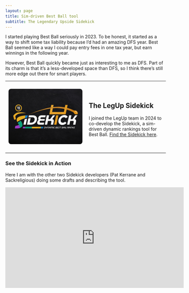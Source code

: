 ```yaml
---
layout: page
title: Sim-driven Best Ball tool
subtitle: The Legendary Upside Sidekick
---
```


I started playing Best Ball seriously in 2023. To be honest, it started as a way to shift some tax liability because I’d had an amazing DFS year. Best Ball seemed like a way I could pay entry fees in one tax year, but earn winnings in the following year.

However, Best Ball quickly became just as interesting to me as DFS. Part of its charm is that it’s a less-developed space than DFS, so I think there’s still more edge out there for smart players.

***

<div style="display: flex; align-items: center;">
  
  <div style="width: 50%; padding: 10px; text-align: center;">
    <img src="/assets/sidekick.jpg" alt="Sidekick logo" 
         style="max-width: 100%; height: auto; border-radius: 8px;">
  </div>
  
  <div style="width: 50%; padding: 10px;">
    <h2>The LegUp Sidekick</h2>
    <p>I joined the LegUp team in 2024 to co-develop the Sidekick, a sim-driven dynamic rankings tool for Best Ball. <a href="https://www.legendaryupside.com/sidekick/">Find the Sidekick here</a>.</p>
  </div>

</div>

***

<h3>See the Sidekick in Action</h3>
<p>Here I am with the other two Sidekick developers (Pat Kerrane and Sackreligious) doing some drafts and describing the tool.</p>
<iframe width="560" height="315" src="https://www.youtube.com/embed/bj_6RpXsAjU?si=QPy5rhgneKTV3pD3" title="YouTube video player" frameborder="0" allow="accelerometer; autoplay; clipboard-write; encrypted-media; gyroscope; picture-in-picture; web-share" referrerpolicy="strict-origin-when-cross-origin" allowfullscreen></iframe>
